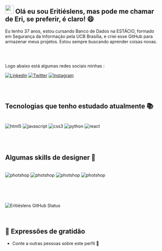 ## <img src="https://media.giphy.com/media/hvRJCLFzcasrR4ia7z/giphy.gif" width="28">  Olá eu sou Eritiéslens, mas pode me chamar de Eri, se preferir, é claro! 😄
Eu tenho 37 anos, estou cursando Banco de Dados na ESTÁCIO, formado em Segurança da Informação pela UCB Brasília, e criei esse GitHub para armazenar meus projetos. Estou sempre buscando aprender coisas novas. 

<br>
<br>  

Logo abaixo está algumas redes sociais minhas :

[![Linkedin](https://img.shields.io/badge/LinkedIn-0077B5?style=for-the-badge&logo=linkedin&logoColor=white)](https://www.linkedin.com/in/eritieslens/)
[![Twitter](https://img.shields.io/badge/Twitter-1DA1F2?style=for-the-badge&logo=twitter&logoColor=white)](https://twitter.com/santoseri)
[![Instagram](https://img.shields.io/badge/Instagram-E4405F?style=for-the-badge&logo=instagram&logoColor=white)](https://www.instagram.com/santoseri.play/)

<br>
<br>

## Tecnologias que tenho estudado atualmente 📚
<div style="dispay:inline_block"><br/>
  <img align="center" alt="html5" src=https://img.shields.io/badge/HTML5-E34F26?style=for-the-badge&logo=html5&logoColor=white />
  <img align="center" alt="javascript" src=https://img.shields.io/badge/JavaScript-F7DF1E?style=for-the-badge&logo=javascript&logoColor=black />
  <img align="center" alt="css3" src=https://img.shields.io/badge/CSS3-1572B6?style=for-the-badge&logo=css3&logoColor=white />
  <img align="center" alt="python" src=https://img.shields.io/badge/Python-14354C?style=for-the-badge&logo=python&logoColor=white />
  <img align="center" alt="react" src=	https://img.shields.io/badge/React-20232A?style=for-the-badge&logo=react&logoColor=61DAFB />
</div>

<br>
<br>
<br>

## Algumas skills de designer 🎨 

<div style="dispay:inline_block"><br/>
  <img align="center" alt="photshop" src=https://aleen42.github.io/badges/src/illustrator.svg />
  <img align="center" alt="photshop" src=https://aleen42.github.io/badges/src/photoshop.svg />
  <img align="center" alt="photshop" src=https://aleen42.github.io/badges/src/premiere.svg /> 
   <img align="center" alt="photshop" src=https://aleen42.github.io/badges/src/after_effects.svg />


<br/>
<br/>
<br/>
<br/>
<br/>




![Eritiéslens GitHub Status](https://github-readme-stats.vercel.app/api?username=santoseri&show_icons=true&theme=gruvbox)
<br/>
<br/>
<br/>

## 🎁 Expressões de gratidão
- Conte a outras pessoas sobre este perfil 📢


<!--
**ZoeDoceAmarga/ZoeDoceAmarga** is a ✨ _special_ ✨ repository because its `README.md` (this file) appears on your GitHub profile.
Here are some ideas to get you started:
- 🔭 I’m currently working on ...
- 🌱 I’m currently learning ...
- 👯 I’m looking to collaborate on ...
- 🤔 I’m looking for help with ...
- 💬 Ask me about ...
- 📫 How to reach me: ...
- 😄 Pronouns: ...
- ⚡ Fun fact: ...
-->
